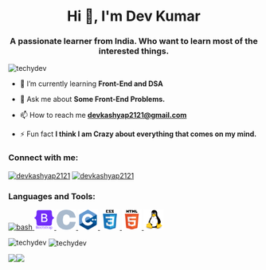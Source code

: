 <h1 align="center">Hi 👋, I'm Dev Kumar</h1>
<h3 align="center">A passionate learner from India. Who want to learn most of the interested things.</h3>

<p align="left"> <img src="https://komarev.com/ghpvc/?username=techydev&label=Profile%20views&color=0e75b6&style=flat" alt="techydev" /> </p>

- 🌱 I’m currently learning **Front-End and DSA**

- 💬 Ask me about **Some Front-End Problems.**

- 📫 How to reach me **devkashyap2121@gmail.com**

- ⚡ Fun fact **I think I am Crazy about everything that comes on my mind.**

<h3 align="left">Connect with me:</h3>
<p align="left">
<a href="https://instagram.com/devkashyap2121" target="blank"><img align="center" src="https://cdn.jsdelivr.net/npm/simple-icons@3.0.1/icons/instagram.svg" alt="devkashyap2121" height="30" width="40" /></a>
<a href="https://www.hackerrank.com/devkashyap2121" target="blank"><img align="center" src="https://cdn.jsdelivr.net/npm/simple-icons@3.0.1/icons/hackerrank.svg" alt="devkashyap2121" height="30" width="40" /></a>
</p>

<h3 align="left">Languages and Tools:</h3>
<p align="left"> <a href="https://www.gnu.org/software/bash/" target="_blank"> <img src="https://www.vectorlogo.zone/logos/gnu_bash/gnu_bash-icon.svg" alt="bash" width="40" height="40"/> </a> <a href="https://getbootstrap.com" target="_blank"> <img src="https://raw.githubusercontent.com/devicons/devicon/master/icons/bootstrap/bootstrap-plain-wordmark.svg" alt="bootstrap" width="40" height="40"/> </a> <a href="https://www.cprogramming.com/" target="_blank"> <img src="https://raw.githubusercontent.com/devicons/devicon/master/icons/c/c-original.svg" alt="c" width="40" height="40"/> </a> <a href="https://www.w3schools.com/cpp/" target="_blank"> <img src="https://raw.githubusercontent.com/devicons/devicon/master/icons/cplusplus/cplusplus-original.svg" alt="cplusplus" width="40" height="40"/> </a> <a href="https://www.w3schools.com/css/" target="_blank"> <img src="https://raw.githubusercontent.com/devicons/devicon/master/icons/css3/css3-original-wordmark.svg" alt="css3" width="40" height="40"/> </a> <a href="https://www.w3.org/html/" target="_blank"> <img src="https://raw.githubusercontent.com/devicons/devicon/master/icons/html5/html5-original-wordmark.svg" alt="html5" width="40" height="40"/> </a> <a href="https://www.linux.org/" target="_blank"> <img src="https://raw.githubusercontent.com/devicons/devicon/master/icons/linux/linux-original.svg" alt="linux" width="40" height="40"/> </a> </p>

<p><img align="left" src="https://github-readme-stats.vercel.app/api/top-langs?username=techydev&show_icons=true&locale=en&layout=compact" alt="techydev" /></p>

<p>&nbsp;<img align="center" src="https://github-readme-stats.vercel.app/api?username=techydev&show_icons=true&locale=en" alt="techydev" /></p>


<img src="https://i.giphy.com/media/IdyAQJVN2kVPNUrojM/200.webp" width="100"><img src="https://i.giphy.com/media/KzJkzjggfGN5Py6nkT/200.webp" width="100">
